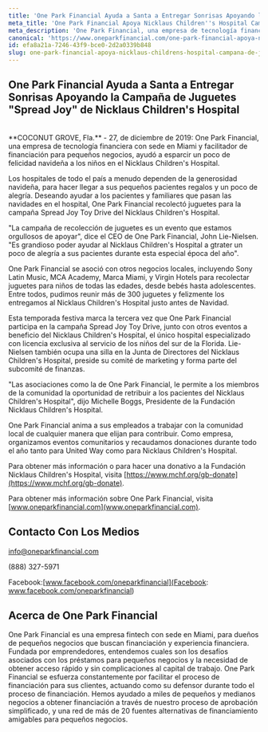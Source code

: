 ```yaml
---
title: 'One Park Financial Ayuda a Santa a Entregar Sonrisas Apoyando la Campaña de Juguetes "Spread Joy" de Nicklaus Children''s Hospital'
meta_title: 'One Park Financial Apoya Nicklaus Children''s Hospital Campaña de Juguetes'
meta_description: 'One Park Financial, una empresa de tecnología financiera con sede en Miami y facilitador de financiación para pequeños negocios, ayudó a esparcir un poco de felicidad navideña a los niños en el Nicklaus Children''s Hospital.'
canonical: 'https://www.oneparkfinancial.com/one-park-financial-apoya-nicklaus-childrens-hospital-campaña-de-juguetes'
id: efa8a21a-7246-43f9-bce0-2d2a0339b848
slug: one-park-financial-apoya-nicklaus-childrens-hospital-campana-de-juguetes
---
```

## One Park Financial Ayuda a Santa a Entregar Sonrisas Apoyando la Campaña de Juguetes "Spread Joy" de Nicklaus Children's Hospital

<br> 
**COCONUT GROVE, Fla.** - 27, de diciembre de 2019:  One Park Financial, una empresa de tecnología financiera con sede en Miami y facilitador de financiación para pequeños negocios, ayudó a esparcir un poco de felicidad navideña a los niños en el Nicklaus Children's Hospital. 

Los hospitales de todo el país a menudo dependen de la generosidad navideña, para hacer llegar a sus pequeños pacientes regalos y un poco de alegría. Deseando ayudar a los pacientes y familiares que pasan las navidades en el hospital, One Park Financial recolectó juguetes para la campaña Spread Joy Toy Drive del Nicklaus Children's Hospital.

"La campaña de recolección de juguetes es un evento que estamos orgullosos de apoyar", dice el CEO de One Park Financial, John Lie-Nielsen. "Es grandioso poder ayudar al Nicklaus Children's Hospital a gtrater un poco de alegría a sus pacientes durante esta especial época del año".

One Park Financial se asoció con otros negocios locales, incluyendo Sony Latin Music, MCA Academy, Marca Miami, y Virgin Hotels para recolectar juguetes para niños de todas las edades, desde bebés hasta adolescentes. Entre todos, pudimos reunir más de 300 juguetes y felizmente los entregamos al Nicklaus Children's Hospital justo antes de Navidad.

Esta temporada festiva marca la tercera vez que One Park Financial participa en la campaña Spread Joy Toy Drive, junto con otros eventos a beneficio del Nicklaus Children's Hospital, el único hospital especializado con licencia exclusiva al servicio de los niños del sur de la Florida. Lie-Nielsen también ocupa una silla en la Junta de Directores del Nicklaus Children's Hospital, preside su comité de marketing y forma parte del subcomité de finanzas. 

"Las asociaciones como la de One Park Financial, le permite a los miembros de la comunidad la oportunidad de retribuir a los pacientes del Nicklaus Children's Hospital", dijo Michelle Boggs, Presidente de la Fundación Nicklaus Children's Hospital.

One Park Financial anima a sus empleados a trabajar con la comunidad local de cualquier manera que elijan para contribuir. Como empresa, organizamos eventos comunitarios y recaudamos donaciones durante todo el año tanto para United Way como para Nicklaus Children's Hospital.

Para obtener más información o para hacer una donativo a la Fundación Nicklaus Children's Hospital, visita [https://www.mchf.org/gb-donate](https://www.mchf.org/gb-donate).

Para obtener más información sobre One Park Financial, visita [www.oneparkfinancial.com](www.oneparkfinancial.com).


## Contacto Con Los Medios

info@oneparkfinancial.com 

(888) 327-5971

Facebook:[www.facebook.com/oneparkfinancial](Facebook: www.facebook.com/oneparkfinancial)

## Acerca de One Park Financial

One Park Financial es una empresa fintech con sede en Miami, para dueños de pequeños negocios que buscan financiación y experiencia financiera. Fundada por emprendedores, entendemos cuales son los desafíos asociados con los préstamos para pequeños negocios y la necesidad de obtener acceso rápido y sin complicaciones al capital de trabajo. One Park Financial se esfuerza constantemente por facilitar el proceso de financiación para sus clientes, actuando como su defensor durante todo el proceso de financiación. Hemos ayudado a miles de pequeños y medianos negocios a obtener financiación a través de nuestro proceso de aprobación simplificado, y una red de más de 20 fuentes alternativas de financiamiento amigables para pequeños negocios.